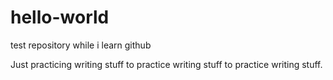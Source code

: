 # hello-world
test repository while i learn github

Just practicing writing stuff to practice writing stuff to practice writing stuff.
